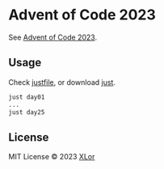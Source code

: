 # Advent of Code 2023

See [Advent of Code 2023](https://adventofcode.com/2023).

## Usage

Check [justfile](./justfile), or download [just](https://github.com/casey/just).

```bash
just day01
...
just day25
```

## License

MIT License © 2023 [XLor](https://github.com/yjl9903)
